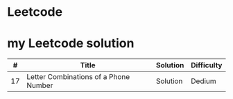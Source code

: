 # Leetcode
# my Leetcode solution

| # | Title | Solution | Difficulty |
|---| ----- | -------- | ---------- |
| 17 |  Letter Combinations of a Phone Number | Solution | Dedium |
